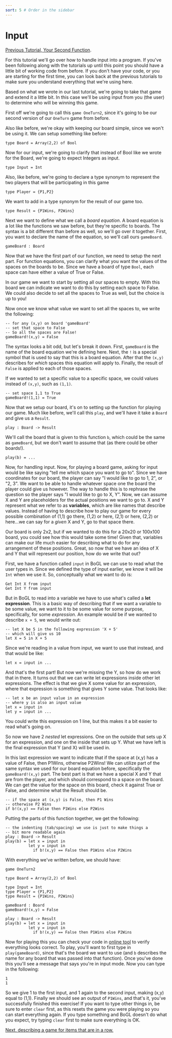 ```yaml
---
sort: 5 # Order in the sidebar
---
```

 
# Input

[Previous Tutorial, Your Second Function](Function).

For this tutorial we'll go over how to handle input into a program. If you've been following along with the tutorials up until this point you should have a little bit of working code from before. If you don't have your code, or you are starting for the first time, you can look back at the previous tutorials to make sure you understand everything that we're using here.

Based on what we wrote in our last tutorial, we're going to take that game and extend it a little bit. In this case we'll be using input from you (the user) to determine who will be winning this game.

First off we're going to call this `game OneTurn2`, since it's going to be our second version of our `OneTurn` game from before.

Also like before, we're okay with keeping our board simple, since we won't be using it. We can setup something like before:
```
type Board = Array(2,2) of Bool
```

Now for our input, we're going to clarify that instead of Bool like we wrote for the Board, we're going to expect Integers as input.
```
type Input = Int
```

Also, like before, we're going to declare a type synonym to represent the two players that will be participating in this game
```
type Player = {P1,P2}
```

We want to add in a type synonym for the result of our game too.
```
type Result = {P1Wins, P2Wins}
```

Next we want to define what we call a *board equation*. A board equation is a lot like the functions we saw before, but they're specific to boards. The syntax is a bit different than before as well, so we'll go over it together. First, you want to declare the name of the equation, so we'll call ours `gameBoard`.
```
gameBoard : Board
```

Now that we have the first part of our function, we need to setup the next part. For function equations, you can clarify what you want the values of the spaces on the boards to be. Since we have a board of type `Bool`, each space can have either a value of True or False.

In our game we want to start by setting all our spaces to empty. With this board we can indicate we want to do this by setting each space to False. We could also decide to set all the spaces to True as well, but the choice is up to you!

Now once we know what value we want to set all the spaces to, we write the following:
```
-- for any (x,y) on board 'gameBoard'
-- set that space to False
-- So all the spaces are False!
gameBoard!(x,y) = False
```
The syntax looks a bit odd, but let's break it down. First, `gameBoard` is the name of the board equation we're defining here. Next, the `!` is a special symbol that is used to say that this is a board equation. After that the `(x,y)` describes for *which* spaces this equation will apply to. Finally, the result of `False` is applied to each of those spaces.

If we wanted to set a specific value to a specific space, we could values instead of `(x,y)`, such as `(1,1)`.
```
-- set space 1,1 to True
gameBoard!(1,1) = True
```

Now that we setup our board, it's on to setting up the function for playing our game. Much like before, we'll call this `play`, and we'll have it take a `Board` and give us a `Result`.
```
play : Board -> Result
```

We'll call the board that is given to this function `b`, which could be the same as `gameBoard`, but we don't want to assume that (as there could be other boards!).
```
play(b) = ...
```

Now, for handling input. Now, for playing a board game, asking for input would be like saying "tell me which space you want to go to". Since we have coordinates for our board, the player can say "I would like to go to 1, 2", or "2, 3". We want to be able to handle whatever space one the board the player could give us however. The way to handle this is to rephrase the question so the player says "I would like to go to X, Y". Now, we can assume X and Y are placeholders for the actual positions we want to go to. X and Y represent what we refer to as **variables**, which are like names that describe values. Instead of having to describe how to play our game for every possible combination of (1,1) go there, (1,2) or here, (2,1) or here, (2,2) or here...we can say for a *given* X and Y, go to that space there.

Our board is only 2x2, but if we wanted to do this for a 20x20 or 100x100 board, you could see how this would take some time! Given that, variables can make our life much easier for describing what to do for any arrangement of these positions. Great, so now that we have an idea of X and Y that will represent our position, how do we write that out?

First, we have a function called `input` in BoGL we can use to read what the user types in. Since we defined the type of input earlier, we know it will be `Int` when we use it. So, conceptually what we want to do is:
```
Get Int X from input
Get Int Y from input
```
But in BoGL to read into a variable we have to use what's called a **let expression**. This is a basic way of describing that if we want a variable to be some value, we want to it to be some value for some purpose, specifically, for some *expression*. An example would be if we wanted to describe `x + 5`, we would write out:
```
-- let X be 5 in the following expression 'X + 5'
-- which will give us 10
let X = 5 in X + 5
```

Since we're reading in a value from input, we want to use that instead, and that would be like:
```
let x = input in ...
```
And that's the first part! But now we're missing the Y, so how do we work that in there. It turns out that we can write let expressions inside other let expressions. The effect is that we give X some value for an expression, where that expression is something that gives Y some value. That looks like:
```
-- let x be an input value in an expression
-- where y is also an input value
let x = input in
let y = input in ...
```
You could write this expression on 1 line, but this makes it a bit easier to read what's going on.

So now we have 2 *nested* let expressions. One on the outside that sets up X for an expression, and one on the inside that sets up Y. What we have left is the final expression that Y (and X) will be used in.

In this last expression we want to indicate that if the space at (x,y) has a value of False, then P1Wins, otherwise P2Wins! We can utilize part of the same syntax we used for our board equation before, specifically the `gameBoard!(x,y)` part. The best part is that we have a special X and Y that are from the player, and which should correspond to a space on the board. We can get the value for the space on this board, check it against True or False, and determine what the Result should be.
```
-- if the space at (x,y) is False, then P1 Wins
-- otherwise P2 Wins
if b!(x,y) == False then P1Wins else P2Wins
```

Putting the parts of this function together, we get the following:
```
-- the indenting (tab/spacing) we use is just to make things a
-- bit more readable again
play : Board -> Result
play(b) = let x = input in
          let y = input in
            if b!(x,y) == False then P1Wins else P2Wins
```

With everything we've written before, we should have:
```
game OneTurn2

type Board = Array(2,2) of Bool

type Input = Int
type Player = {P1,P2}
type Result = {P1Wins, P2Wins}

gameBoard : Board
gameBoard!(x,y) = False

play : Board -> Result
play(b) = let x = input in
          let y = input in
            if b!(x,y) == False then P1Wins else P2Wins
```

Now for playing this you can check your code in [online tool](https://bogl.engr.oregonstate.edu/) to verify everything looks correct. To play, you'll want to first type in `play(gameBoard)`, since that's the board we want to use (and `b` describes the name for any board that was passed into that function). Once you've done this you'll see a message that says you're in input mode. Now you can type in the following:
```
1
1
```
So we give 1 to the first input, and 1 again to the second input, making (x,y) equal to (1,1). Finally we should see an output of `P1Wins`, and that's it, you've successfully finished this exercise! If you want to type other things in, be sure to enter `clear` first, as this resets the game you were playing so you can start everything again. If you type something and BoGL doesn't do what you expect, try typing `clear` first to make sure everything is OK.

[Next, describing a game for items that are in a row.](InARow)
